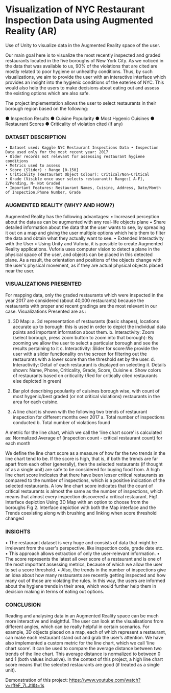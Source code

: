 # Visualization of NYC Restaurant Inspection Data using Augmented Reality (AR)
Use of Unity to visualize data in the Augmented Reality space of the user.

Our main goal here is to visualize the most recently inspected and graded restaurants located in the five boroughs of New York City. As we noticed in the data that was available to us, 90% of the violations that are cited are mostly related to poor hygiene or unhealthy conditions.
Thus, by such visualizations, we aim to provide the user with an interactive interface which provides an insight into the hygienic conditions of the eateries of NYC. This would also help the users to make decisions about eating out and assess the existing options which are also safe.

The project implementation allows the user to select restaurants in their borough region based on the following:

  ● Inspection Results
  ● Cuisine Popularity
  ● Most Hygenic Cuisines
  ● Restaurant Scores
  ● Criticality of violation cited (if any)
        
### DATASET DESCRIPTION

    • Dataset used: Kaggle NYC Restaurant Inspections Data • Inspection Data used only for the most recent year: 2017
    • Older records not relevant for assessing restaurant hygiene conditions
    • Metrics used to assess
    • Score (Slider) : Range [0-150]
    • Criticality (Restaurant Object Colour): Critical/Non-Critical
    • Grade (Visible once user selects restaurant): Range:[ A-F],
    Z/Pending, N- Not Graded
    • Important Features: Restaurant Names, Cuisine, Address, Date/Month of Inspection,Phone Number, Grade
     
### AUGMENTED REALITY (WHY? AND HOW?)

Augmented Reality has the following advantages:
  • Increased perception about the data as can be augmented with any real-life objects plane
  • Share detailed information about the data that the user wants to see, by spreading it out on a map and giving the user multiple options which help them to filter the data and obtain what they actually want to see.
  • Extended Interactivity with the User
  • Using Unity and Vuforia, it is possible to create Augmented Reality applications. Vuforia uses
  computer vision to detect a plane in the physical space of the user, and objects can be placed in this detected plane. As a result, the orientation and positions of the objects change with the user's physical movement, as if they are actual physical objects placed near the user.
  
### VISUALIZATIONS PRESENTED

For mapping data, only the graded restaurants which were inspected in the year 2017 are considered (about 40,000 restaurants) because the restaurants with proper and recent gradings are the most relevant in our case. Visualizations Presented are as :
1. 3D Map:
  a. 3d representation of restaurants (basic shapes), locations accurate up to borough:
  this is used in order to depict the individual data points and important information
  about them.
  b. Interactivity: ​Zoom (select borough, press zoom button to zoom into that borough)​:
  By zooming we allow the user to select a particular borough and see the results
  pertaining to it
  c. Interactivity: ​Slider for score:​ We provide the user with a slider functionality on the
  screen for filtering out the restaurants with a lower score than the threshold set by
  the user.
  d. Interactivity: Detail of each restaurant is displayed on selecting it. Details shown:
  Name, Phone, Criticality, Grade, Score, Cuisine
  e. Show colors of restaurants based on criticality (Red for critically cited restaurants
  else depicted in green)
  
2. Bar plot describing popularity of cuisines borough wise, with count of most hygenic/best graded (or not critical violations) restaurants in the area for each cuisine.

3. A line chart is shown with the following two trends of restaurant inspection for different months over 2017
  a. Total number of inspections conducted
  b. Total number of violations found
  
  
A metric for the line chart, which we call the ‘line chart score’ is calculated as:
Normalized Average of (inspection count - critical restaurant count) for each month
  
 We define the line chart score as a measure of how far the two trends in the line chart tend to be. If the score is high, that is, if both the trends are far apart from each other (generally), then the selected restaurants (if thought of as a single unit) are safe to be considered for buying food from.
A high line chart score indicates that there have been lesser critical restaurants as compared to the number of inspections, which is a positive indication of the selected restaurants.
A low line chart score indicates that the count of critical restaurants is almost the same as the number of inspections, which means that almost every inspection discovered a critical restaurant.
Fig1. Interface depiction Using 3D Map with an option to choose from the boroughs
Fig 2. Interface depiction with both the Map interface and the Trends coexisting along with brushing and linking when score threshold changed
  
### INSIGHTS

• The restaurant dataset is very huge and consists of data that might be irrelevant from the user's perspective, like inspection code, grade date etc.
• This approach allows extraction of only the user-relevant information.
• The score represents the latest all over score of a restaurant and is one of the most important assessing metrics, because of which we allow the user to set a score threshold.
• Also, the trends in the number of inspections give an idea about how many restaurants are recently getting inspected and how many out of those are violating the rules. In this way, the users are informed about the hygiene trends in their area, which would further help them in decision making in terms of eating out options.

### CONCLUSION

Reading and analysing data in an Augmented Reality space can be much more interactive and insightful. The user can look at the visualisations from different angles, which can be really helpful in certain scenarios.
For example, 3D objects placed on a map, each of which represent a restaurant, can make each restaurant stand out and grab the user’s attention.
We have also implemented a custom metric for the line chart, which we call ‘line chart score’. It can be used to compare the average distance between two trends of the line chart. This average distance is normalized to between 0 and 1 (both values inclusive).
In the context of this project, a high line chart score means that the selected restaurants are good (if treated as a single unit).

Demonstration of this project:
https://www.youtube.com/watch?v=rffeF_7LJtI&t=1s

